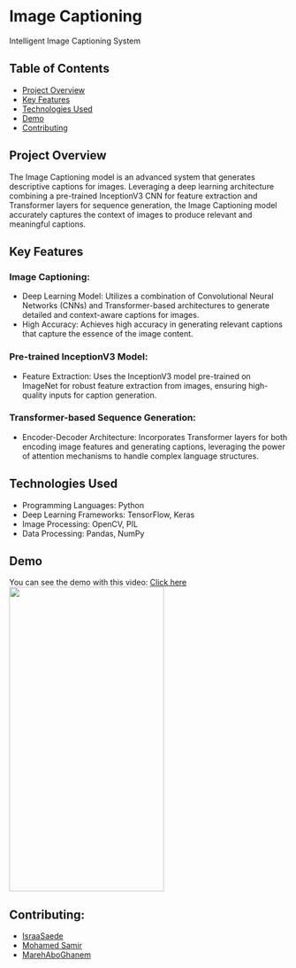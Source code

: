 # Image Captioning
Intelligent Image Captioning System

## Table of Contents
- [Project Overview](ProjectOverview)
- [Key Features](KeyFeatures)
- [Technologies Used](TechnologiesUsed)
- [Demo](Demo)
- [Contributing](Contributing)
  
## Project Overview
The Image Captioning model is an advanced system that generates descriptive captions for images. Leveraging a deep learning architecture combining a pre-trained InceptionV3 CNN for feature extraction and Transformer layers for sequence generation, the Image Captioning model accurately captures the context of images to produce relevant and meaningful captions.

## Key Features
### Image Captioning:
- Deep Learning Model: Utilizes a combination of Convolutional Neural Networks (CNNs) and Transformer-based architectures to generate detailed and context-aware captions for images.
- High Accuracy: Achieves high accuracy in generating relevant captions that capture the essence of the image content.

### Pre-trained InceptionV3 Model:
- Feature Extraction: Uses the InceptionV3 model pre-trained on ImageNet for robust feature extraction from images, ensuring high-quality inputs for caption generation.

### Transformer-based Sequence Generation:
- Encoder-Decoder Architecture: Incorporates Transformer layers for both encoding image features and generating captions, leveraging the power of attention mechanisms to handle complex language structures.

## Technologies Used
- Programming Languages: Python
- Deep Learning Frameworks: TensorFlow, Keras
- Image Processing: OpenCV, PIL
- Data Processing: Pandas, NumPy

## Demo
You can see the demo with this video: [Click here](https://github.com/marah-ghanem/ImageCaptioning/blob/main/ImageCapDemo.mp4)
<img src="https://github.com/marah-ghanem/ImageCaptioning/blob/main/ImageCapDemo.mp4" width="280" height="550">


## Contributing:
- <a href="https://github.com/IsraaSaede" target="_blank">IsraaSaede</a>
- <a href="https://github.com/Mo-Sam-Mo" target="_blank">Mohamed Samir</a>
- <a href="https://github.com/marah-ghanem" target="_blank">MarehAboGhanem</a>
